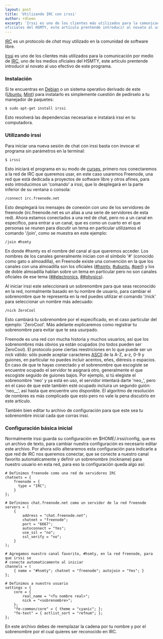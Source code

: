 ```yaml
---
layout: post
title: 'Utilizando IRC con irssi'
author: rdleon
excerpt: 'Irssi es uno de los clientes más utilizados para la comunicación por medio de IRC, uno de los medios
oficiales del HSMTY, este artículo prentende introducir al novato al uso efectivo de este programa.'
---
```


[IRC][2] es un protocolo de *chat* muy utilizado en la comunidad de software libre.

[Irssi][1] es uno de los clientes más utilizados para la comunicación por medio de [IRC][2], uno de los medios
oficiales del HSMTY, este artículo prentende introducir al novato al uso efectivo de este programa.

### Instalación

Si te encuentras en [Debian][] o un sistema operativo derivado de este ([Ubuntu][], [Mint][]) para instalarlo
es simplemente cuestión de pedirselo a tu manejador de paquetes:

    $ sudo apt-get install irssi
    
Esto resolverá las dependencias necesarias e instalará irssi en tu computadora.  

### Utilizando irssi

Para iniciar una nueva sesión de chat con irssi basta con invocar el programa sin parámetros en la
terminal:

    $ irssi
    
Esto iniciará el programa en su modo de [curses][], primero nos conectaremos a la red de IRC que queremos
usar, en este caso usaremos Freenode, una red que está dedicada a proyectos de software libre y otros
afines, para esto introducimos un 'comando' a irssi, que lo desplegará en la parte inferior de su ventana
o consola:

    /connect irc.freenode.net
    
Esto desplegará los mensajes de conexión con uno de los servidores de freenode (irc.freenode.net es un alias
a una serie de servidores de esta red). Ahora estamos conectados a una red de chat, pero no a un canal en 
específico, para entrar a un canal, que es como un cuarto en el que personas se reunen para discutir un tema en
particular utilizamos el comando '/join', como se muestra en este ejemplo:

    /join #hsmty
    
En donde #hsmty es el nombre del canal al que queremos acceder. Los nombres de los canales generalmente inician
con el símbolo '#' (conocido como gato o almoadilla), en Freenode existe una convención en la que los canales
con una almoadilla son los oficiales ([#hsmty][3], [#ubuntu][4], [#perl][5]) y los de doble almoadilla hablan
sobre un tema en particular pero no son canales oficiales de ese tema ([##electronics][6], [##physics][7]).

Al iniciar irssi este seleccionará un sobrenombre para que seas reconocido en la red, normalmente basado en tu
nombre de usuario, para cambiar el sobrenombre que te representa en la red puedes utilizar el comando '/nick'
para seleccionar un nombre más adecuado:
    
    /nick ZeroCool

Esto cambiará tu sobrenombre por el especificado, en el caso particular del ejemplo: 'ZeroCool'. Más adelante
explicaremos como registrar tu sobrenombre para evitar que te sea usurpado.

Freenode es una red con mucha historia y muchos usuarios, así que los sobrenombres más obvios ya están ocupados
(no todos pueden ser ZeroCool). El protocolo pone ciertas reestriciones en lo que puede ser un nick válido: sólo 
puede aceptar caracteres [ASCII][] de la A-Z, a-z, 0-9 y guiones, en particular no puedes incluir acentos, eñes,
diéresis o espacios. En caso de que te hayas conectado y el sobrenombre que escogiste se encuentre ocupado el
servidor te asignará otro, generalmente el que escogiste seguido de guiones bajos. Por ejemplo, si tú elegiste 
el sobrenombre 'neo' y ya está en uso, el servidor intentará darte 'neo\_', pero en el caso de que este también
esté ocupado incluira un segundo guión: 'neo\_\_', así hasta que encuentre uno disponible. El algoritmo de 
resolución de nombres es más complicado que esto pero no vale la pena discutirlo en este artículo.

También bien editar tu archivo de configuración para que este sea tu sobrenombre inicial cada que corras irssi.

### Configuración básica inicial

Normalmente irssi guarda su configuración en $HOME/.irssi/config, que es un archivo de texto, para cambiar nuestra
configuración es necesario editar este archivo. Por ahora sólo alteraremos esta configuración para indicarle a que
red de IRC nos queremos conectar, que se conecte a nuestro canal favorito automaticamente y definir un sobrenombre
(nickname) para nuestro usuario en esta red, para eso la configuración queda algo así:

    # Definimos freenode como una red de servidores IRC
    chatnets = {
        freenode = {
          type = "IRC";
        }
    };
    
    # Definimos chat.freenode.net como un servidor de la red freenode
    servers = (
        {
            address = "chat.freenode.net";
            chatnet = "freenode";
            port = "6667";
            autoconnect = "Yes";
            use_ssl = "no";
            ssl_verify = "no";
        }
    );
    
    # Agregamos nuestro canal favorito, #hsmty, en la red freenode, para que irssi se
    # conecte automaticamente al iniciar
    channels = (
        { name = "#hsmty"; chatnet = "freenode"; autojoin = "Yes"; }
    };

    # Definimos a nuestro usuario
    settings = {
        core = {
            real_name = "<Tu nombre real>";
            nick = "<sobrenombre>";
        };
        "fe-common/core" = { theme = "cyanic"; };
        "fe-text" = { actlist_sort = "refnum"; };
    };

En este archivo debes de reemplazar la cadena <Tu nombre real> por tu nombre y <sobrenombre> por el sobrenombre
por el cual quieres ser reconocido en IRC.

  [1]: https://es.wikipedia.org/wiki/IRC 
  [2]: http://www.irssi.org/  
  [3]: irc://irc.freenode.net/#hsmty
  [4]: irc://irc.freenode.net/#ubuntu
  [5]: irc://irc.freenode.net/#perl
  [6]: irc://irc.freenode.net/##electronics
  [7]: irc://irc.freenode.net/##physics

  [Debian]: https://www.debian.org/
  [Ubuntu]: http://www.ubuntu.com/
  [Mint]: http://www.linuxmint.com/
  [curses]: http://www.gnu.org/software/ncurses/
  [ASCII]: http://es.wikipedia.org/wiki/ASCII

